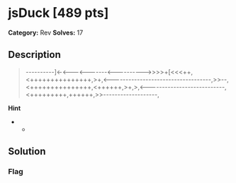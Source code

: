 # jsDuck [489 pts]

**Category:** Rev
**Solves:** 17

## Description
>----------]<-<---<-------<---------->>>>+[<<<++,<+++++++++++++++,>+,<-----------------------------------,>>--,<+++++++++++++++,<++++++,>+,>,<---------------------------,<+++++++++,++++++,>>-------------------,

**Hint**
* -

## Solution

### Flag

